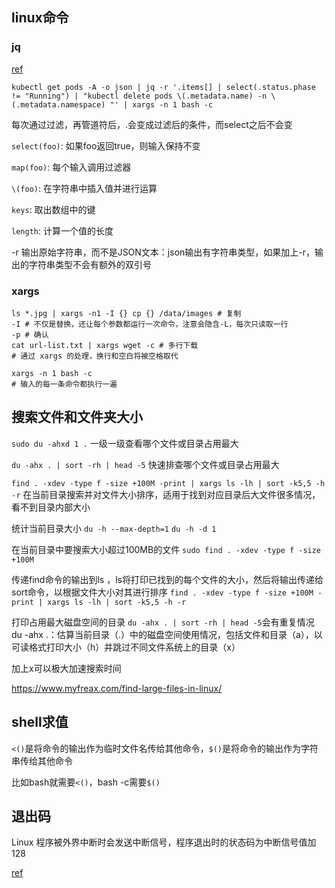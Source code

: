 ## linux命令

### jq

[ref](https://www.iplaysoft.com/tools/linux-command/c/jq.html)

```shell
kubectl get pods -A -o json | jq -r '.items[] | select(.status.phase != "Running") | "kubectl delete pods \(.metadata.name) -n \(.metadata.namespace) "' | xargs -n 1 bash -c
```

每次通过过滤，再管道符后，.会变成过滤后的条件，而select之后不会变

`select(foo)`: 如果foo返回true，则输入保持不变

`map(foo)`: 每个输入调用过滤器

`\(foo)`: 在字符串中插入值并进行运算

`keys`: 取出数组中的键

`length`: 计算一个值的长度

-r 输出原始字符串，而不是JSON文本：json输出有字符串类型，如果加上-r，输出的字符串类型不会有额外的双引号

### xargs

```shell
ls *.jpg | xargs -n1 -I {} cp {} /data/images # 复制
-I # 不仅是替换，还让每个参数都运行一次命令，注意会隐含-L，每次只读取一行
-p # 确认
cat url-list.txt | xargs wget -c # 多行下载
# 通过 xargs 的处理，换行和空白将被空格取代

xargs -n 1 bash -c
# 输入的每一条命令都执行一遍
```

## 搜索文件和文件夹大小 

`sudo du -ahxd 1 .` 
一级一级查看哪个文件或目录占用最大

`du -ahx . | sort -rh | head -5` 
快速排查哪个文件或目录占用最大

`find . -xdev -type f -size +100M -print | xargs ls -lh | sort -k5,5 -h -r` 
在当前目录搜索并对文件大小排序，适用于找到对应目录后大文件很多情况，看不到目录内部大小

统计当前目录大小
`du -h --max-depth=1`
`du -h -d 1`

在当前目录中要搜索大小超过100MB的文件
`sudo find . -xdev -type f -size +100M`

传递find命令的输出到ls ，ls将打印已找到的每个文件的大小，然后将输出传递给sort命令，以根据文件大小对其进行排序
`find . -xdev -type f -size +100M -print | xargs ls -lh | sort -k5,5 -h -r`

打印占用最大磁盘空间的目录
`du -ahx . | sort -rh | head -5`会有重复情况
du -ahx .：估算当前目录（.）中的磁盘空间使用情况，包括文件和目录（a），以可读格式打印大小（h）并跳过不同文件系统上的目录（x）

加上x可以极大加速搜索时间

https://www.myfreax.com/find-large-files-in-linux/

## shell求值

`<()`是将命令的输出作为临时文件名传给其他命令，`$()`是将命令的输出作为字符串传给其他命令

比如bash就需要`<()`，bash -c需要`$()`

## 退出码

Linux 程序被外界中断时会发送中断信号，程序退出时的状态码为中断信号值加128

[ref](https://cloud.tencent.com/document/product/457/43125)